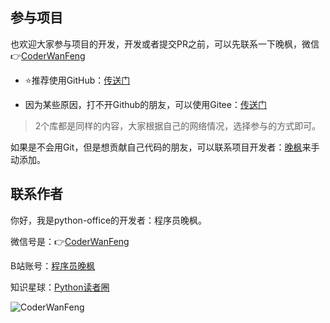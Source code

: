 

## 参与项目

也欢迎大家参与项目的开发，开发或者提交PR之前，可以先联系一下晚枫，微信👉[CoderWanFeng](https://mp.weixin.qq.com/s/dAm2B09i2ZaqCwhwP-AEdQ)

- ⭐推荐使用GitHub：[传送门](https://github.com/CoderWanFeng/python-office)

- 因为某些原因，打不开Github的朋友，可以使用Gitee：[传送门](https://gitee.com/CoderWanFeng/python-office)

> 2个库都是同样的内容，大家根据自己的网络情况，选择参与的方式即可。

如果是不会用Git，但是想贡献自己代码的朋友，可以联系项目开发者：[晚枫](https://mp.weixin.qq.com/s/dAm2B09i2ZaqCwhwP-AEdQ)来手动添加。

## 联系作者

你好，我是python-office的开发者：程序员晚枫。

微信号是：👉[CoderWanFeng](https://www.python-office.com/api/img-cdn/qrcode.jpg)

B站账号：[程序员晚枫](https://space.bilibili.com/1989702333)

知识星球：[Python读者圈](https://mp.weixin.qq.com/s/GduZnbtEkj8NWBTKldDHeA)

![CoderWanFeng](https://www.python-office.com/api/img-cdn/group/qr-code.jpg)